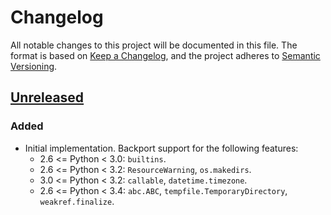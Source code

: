 # Changelog

All notable changes to this project will be documented in this file. The format
is based on [Keep a Changelog](https://keepachangelog.com/en/1.0.0/), and the
project adheres to [Semantic Versioning](https://semver.org/spec/v2.0.0.html).

## [Unreleased]

### Added
- Initial implementation. Backport support for the following features:
  - 2.6 <= Python < 3.0: `builtins`.
  - 2.6 <= Python < 3.2: `ResourceWarning`, `os.makedirs`.
  - 3.0 <= Python < 3.2: `callable`, `datetime.timezone`.
  - 2.6 <= Python < 3.4: `abc.ABC`, `tempfile.TemporaryDirectory`,
    `weakref.finalize`.


[Unreleased]:
https://github.com/pylegacy/pylegacy/compare/master...develop
